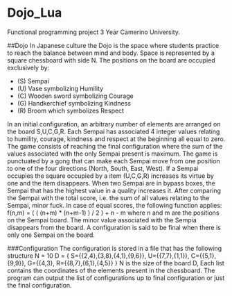 # Dojo_Lua
Functional programming project 3 Year Camerino University.

##Dojo
In Japanese culture the Dojo is the space where students practice to reach
the balance between mind and body. Space is represented by a square chessboard with side N.
The positions on the board are occupied exclusively by:
- (S) Sempai
- (U) Vase symbolizing Humility
- (C) Wooden sword symbolizing Courage
- (G) Handkerchief symbolizing Kindness
- (R) Broom which symbolizes Respect

In an initial configuration, an arbitrary number of elements are arranged on the board
S,U,C,G,R. Each Sempai has associated 4 integer values relating to humility, courage,
kindness and respect at the beginning all equal to zero. The game consists of reaching the
final configuration where the sum of the values associated with the only Sempai present is maximum.
The game is punctuated by a gong that can make each Sempai move from one position to one
of the four directions (North, South, East, West). If a Sempai occupies the square occupied by a
item (U,C,G,R) increases its virtue by one and the item disappears. When two Sempai
are in bypass boxes, the Sempai that has the highest value in a quality increases it.
After comparing the Sempai with the total score, i.e. the sum of all values relating to the
Sempai, minor fuck. In case of equal scores, the following function applies:
f(n,m) = ( ( (n+m) * (n+m-1) ) / 2 ) + n - m
where n and m are the positions on the Sempai board.
The minor value associated with the Sempia disappears from the board. A configuration is said to be final
when there is only one Sempai on the board.

###Configuration 
The configuration is stored in a file that has the following structure
N = 10
D = {
  S={{2,4},{3,8},{4,1},{9,6}},
  U={{7,7},{1,1}},
  C={{5,1},{9,9}},
  G={{4,3},
  R={{8,7},{6,1},{4,5}}
}
N is the size of the board D, Each list contains the coordinates of the elements
present in the chessboard. The program can output the list of configurations up to
final configuration or just the final configuration.
